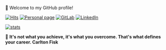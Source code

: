 👋 Welcome to my GitHub profile!

[![Hits](https://hits.seeyoufarm.com/api/count/incr/badge.svg?url=https%3A%2F%2Fgithub.com%2Fmpielvitori&edge_flat=true)](https://github.com/mpielvitori)
[![Personal page](https://img.shields.io/badge/site-grey?logo=github&style=for-the-badge&link=http://mpielvitori.github.io)](http://mpielvitori.github.io)
[![GitLab](https://img.shields.io/badge/gitLab-grey?logo=gitlab&style=for-the-badge&link=https://gitlab.com/mpielvitori)](https://gitlab.com/mpielvitori)
[![LinkedIn](https://img.shields.io/badge/linkedin-0077B5?logo=linkedin&logoColor=white&style=for-the-badge&link=https://www.linkedin.com/in/mpielvitori)](https://www.linkedin.com/in/mpielvitori)

[![stats](https://github-readme-stats.vercel.app/api?username=mpielvitori&show_icons=true&hide_border=true)](https://github.com/mpielvitori)

💬 __It's not what you achieve, it's what you overcome. That's what defines your career. 
Carlton Fisk__
<!--
**mpielvitori/mpielvitori** is a ✨ _special_ ✨ repository because its `README.md` (this file) appears on your GitHub profile.

Here are some ideas to get you started:

- 🔭 I’m currently working on ...
- 🌱 I’m currently learning ...
- 👯 I’m looking to collaborate on ...
- 🤔 I’m looking for help with ...
- 💬 Ask me about ...
- 📫 How to reach me: ...
- 😄 Pronouns: ...
- ⚡ Fun fact: ...
-->
